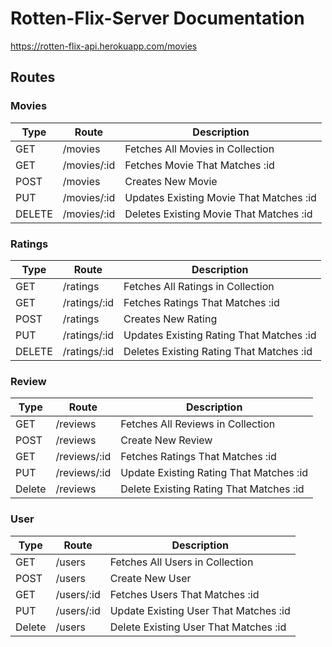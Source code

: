 # Rotten-Flix-Server Documentation
https://rotten-flix-api.herokuapp.com/movies

## Routes

### Movies
| Type    | Route           | Description   |
| ------- | --------------- | ------------- |
| GET     | /movies         | Fetches All Movies in Collection |
| GET     | /movies/:id     | Fetches Movie That Matches :id |
| POST    | /movies         | Creates New Movie |
| PUT     | /movies/:id     | Updates Existing Movie That Matches :id |
| DELETE  | /movies/:id     | Deletes Existing Movie That Matches :id |

### Ratings

| Type    | Route            | Description   |
| ------- | ---------------  | ------------- |
| GET     | /ratings         | Fetches All Ratings in Collection |
| GET     | /ratings/:id     | Fetches Ratings That Matches :id |
| POST    | /ratings         | Creates New Rating |
| PUT     | /ratings/:id     | Updates Existing Rating That Matches :id |
| DELETE  | /ratings/:id     | Deletes Existing Rating That Matches :id |


### Review
| Type | Route | Description |
| ------ | ---- | ------- |
| GET | /reviews | Fetches All Reviews in Collection |
| POST | /reviews | Create New Review |
| GET | /reviews/:id| Fetches Ratings That Matches :id |
| PUT | /reviews/:id | Update Existing Rating That Matches :id |
| Delete | /reviews | Delete Existing Rating That Matches :id |


### User
| Type | Route | Description |
| ------ | ---- | ------- |
| GET | /users | Fetches All Users in Collection |
| POST | /users | Create New User|
| GET | /users/:id| Fetches Users That Matches :id|
| PUT | /users/:id | Update Existing User That Matches :id |
| Delete | /users | Delete Existing User That Matches :id |
